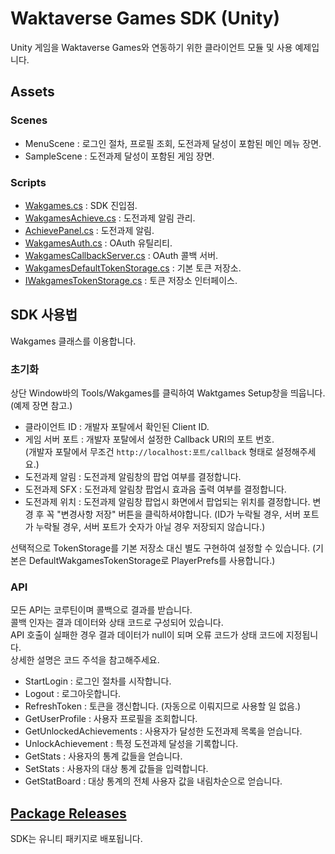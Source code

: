 # Waktaverse Games SDK (Unity)

Unity 게임을 Waktaverse Games와 연동하기 위한 클라이언트 모듈 및 사용 예제입니다.

## Assets

### Scenes

- MenuScene : 로그인 절차, 프로필 조회, 도전과제 달성이 포함된 메인 메뉴 장면.
- SampleScene : 도전과제 달성이 포함된 게임 장면.

### Scripts

- [Wakgames.cs](<https://github.com/WakGames/Waktaverse-Games-Demo-Unity/blob/main/Assets/Wakgames/Scripts/Wakgames.cs>) : SDK 진입점.
- [WakgamesAchieve.cs](<https://github.com/WakGames/Waktaverse-Games-Demo-Unity/blob/main/Assets/Wakgames/Scripts/WakgamesAchieve.cs>) : 도전과제 알림 관리.
- [AchievePanel.cs](<https://github.com/WakGames/Waktaverse-Games-Demo-Unity/blob/main/Assets/Wakgames/Scripts/AchievePanel.cs>) : 도전과제 알림.
- [WakgamesAuth.cs](<https://github.com/WakGames/Waktaverse-Games-Demo-Unity/blob/main/Assets/Wakgames/Scripts/WakgamesAuth.cs>) : OAuth 유틸리티.
- [WakgamesCallbackServer.cs](<https://github.com/WakGames/Waktaverse-Games-Demo-Unity/blob/main/Assets/Wakgames/Scripts/WakgamesCallbackServer.cs>) : OAuth 콜백 서버.
- [WakgamesDefaultTokenStorage.cs](<https://github.com/WakGames/Waktaverse-Games-Demo-Unity/blob/main/Assets/Wakgames/Scripts/DefaultWakgamesTokenStorage.cs>) : 기본 토큰 저장소.
- [IWakgamesTokenStorage.cs](<https://github.com/WakGames/Waktaverse-Games-Demo-Unity/blob/main/Assets/Wakgames/Scripts/IWakgamesTokenStorage.cs>) : 토큰 저장소 인터페이스.

## SDK 사용법

Wakgames 클래스를 이용합니다.

### 초기화

상단 Window바의 Tools/Wakgames를 클릭하여 Waktgames Setup창을 띄웁니다. (예제 장면 참고.)

- 클라이언트 ID : 개발자 포탈에서 확인된 Client ID.
- 게임 서버 포트 : 개발자 포탈에서 설정한 Callback URI의 포트 번호.  
  (개발자 포탈에서 무조건 `http://localhost:포트/callback` 형태로 설정해주세요.)
- 도전과제 알림 : 도전과제 알림창의 팝업 여부를 결정합니다.
- 도전과제 SFX : 도전과제 알림창 팝업시 효과음 출력 여부를 결정합니다.
- 도전과제 위치 : 도전과제 알림창 팝업시 화면에서 팝업되는 위치를 결정합니다.
변경 후 꼭 "변경사항 저장" 버튼을 클릭하셔야합니다.
(ID가 누락될 경우, 서버 포트가 누락될 경우, 서버 포트가 숫자가 아닐 경우 저장되지 않습니다.)

선택적으로 TokenStorage를 기본 저장소 대신 별도 구현하여 설정할 수 있습니다.
(기본은 DefaultWakgamesTokenStorage로 PlayerPrefs를 사용합니다.)

### API

모든 API는 코루틴이며 콜백으로 결과를 받습니다.  
콜백 인자는 결과 데이터와 상태 코드로 구성되어 있습니다.  
API 호출이 실패한 경우 결과 데이터가 null이 되며 오류 코드가 상태 코드에 지정됩니다.  
상세한 설명은 코드 주석을 참고해주세요.

- StartLogin : 로그인 절차를 시작합니다.
- Logout : 로그아웃합니다.
- RefreshToken : 토큰을 갱신합니다. (자동으로 이뤄지므로 사용할 일 없음.)
- GetUserProfile : 사용자 프로필을 조회합니다.
- GetUnlockedAchievements : 사용자가 달성한 도전과제 목록을 얻습니다.
- UnlockAchievement : 특정 도전과제 달성을 기록합니다.
- GetStats : 사용자의 통계 값들을 얻습니다.
- SetStats : 사용자의 대상 통계 값들을 입력합니다.
- GetStatBoard : 대상 통계의 전체 사용자 값을 내림차순으로 얻습니다.

## [Package Releases](https://github.com/WakGames/Waktaverse-Games-Demo-Unity/releases)

SDK는 유니티 패키지로 배포됩니다.
